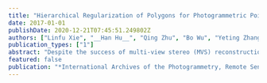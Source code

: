 ```yaml
---
title: "Hierarchical Regularization of Polygons for Photogrammetric Point Clouds of Oblique Images."
date: 2017-01-01
publishDate: 2020-12-21T07:45:51.249802Z
authors: ["Linfu Xie", "__Han Hu__", "Qing Zhu", "Bo Wu", "Yeting Zhang"]
publication_types: ["1"]
abstract: "Despite the success of multi-view stereo (MVS) reconstruction from massive oblique images in city scale, only point clouds and triangulated meshes are available from existing MVS pipelines, which are topologically defect laden, free of semantical information and hard to edit and manipulate interactively in further applications. On the other hand, 2D polygons and polygonal models are still the industrial standard. However, extraction of the 2D polygons from MVS point clouds is still a non-trivial task, given the fact that the boundaries of the detected planes are zigzagged and regularities, such as parallel and orthogonal, cannot preserve. Aiming to solve these issues, this paper proposes a hierarchical polygon regularization method for the photogrammetric point clouds from existing MVS pipelines, which comprises of local and global levels. After boundary points extraction, e.g. using alpha shapes, the local level is used to consolidate the original points, by refining the orientation and position of the points using linear priors. The points are then grouped into local segments by forward searching. In the global level, regularities are enforced through a labeling process, which encourage the segments share the same label and the same label represents segments are parallel or orthogonal. This is formulated as Markov Random Field and solved efficiently. Preliminary results are made with point clouds from aerial oblique images and compared with two classical regularization methods, which have revealed that the proposed method are more powerful in abstracting a single building and is promising for further 3D polygonal model reconstruction and GIS applications."
featured: false
publication: "*International Archives of the Photogrammetry, Remote Sensing & Spatial Information Sciences*"
---
```


